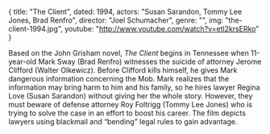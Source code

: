 {
  title: "The Client",
  dated: 1994,
  actors: "Susan Sarandon, Tommy Lee Jones, Brad Renfro",
  director: "Joel Schumacher",
  genre: "",
  img: "the-client-1994.jpg",
  youtube: "http://www.youtube.com/watch?v=etl2krsERko"
}

Based on the John Grisham novel, _The Client_ begins in Tennessee when 11-year-old Mark Sway (Brad Renfro) witnesses the suicide of attorney Jerome Clifford (Walter Olkewicz). Before Clifford kills himself, he gives Mark dangerous information concerning the Mob. Mark realizes that the information may bring harm to him and his family, so he hires lawyer Regina Love (Susan Sarandon) without giving her the whole story. However, they must beware of defense attorney Roy Foltrigg (Tommy Lee Jones) who is trying to solve the case in an effort to boost his career. The film depicts lawyers using blackmail and “bending” legal rules to gain advantage.